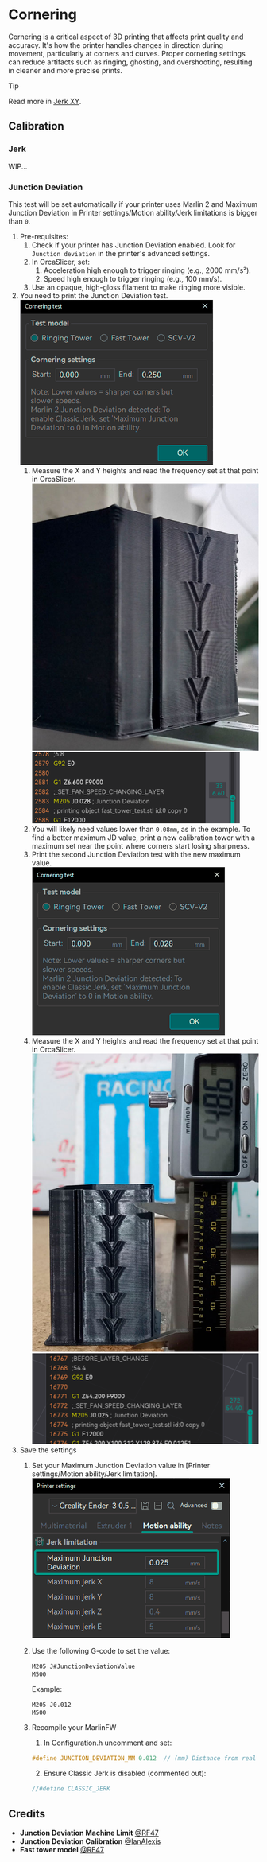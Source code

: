 # Cornering

Cornering is a critical aspect of 3D printing that affects print quality and accuracy. It's how the printer handles changes in direction during movement, particularly at corners and curves. Proper cornering settings can reduce artifacts such as ringing, ghosting, and overshooting, resulting in cleaner and more precise prints.

> [!TIP]
> Read more in [Jerk XY](speed_settings_jerk_xy).

## Calibration

### Jerk

WIP...

### Junction Deviation

This test will be set automatically if your printer uses Marlin 2 and Maximum Junction Deviation in Printer settings/Motion ability/Jerk limitations is bigger than `0`.

1. Pre-requisites:
   1. Check if your printer has Junction Deviation enabled. Look for `Junction deviation` in the printer's advanced settings.
   2. In OrcaSlicer, set:
      1. Acceleration high enough to trigger ringing (e.g., 2000 mm/s²).
      2. Speed high enough to trigger ringing (e.g., 100 mm/s).
   3. Use an opaque, high-gloss filament to make ringing more visible.
2. You need to print the Junction Deviation test.  
   ![jd_first_menu](https://github.com/SoftFever/OrcaSlicer/blob/main/doc/images/JunctionDeviation/jd_first_menu.png?raw=true)
   1. Measure the X and Y heights and read the frequency set at that point in OrcaSlicer.  
      ![jd_first_print_measure](https://github.com/SoftFever/OrcaSlicer/blob/main/doc/images/JunctionDeviation/jd_first_print_measure.jpg?raw=true)  
      ![jd_first_slicer_measure](https://github.com/SoftFever/OrcaSlicer/blob/main/doc/images/JunctionDeviation/jd_first_slicer_measure.png?raw=true)
   2. You will likely need values lower than `0.08mm`, as in the example. To find a better maximum JD value, print a new calibration tower with a maximum set near the point where corners start losing sharpness.
   3. Print the second Junction Deviation test with the new maximum value.  
      ![jd_second_menu](https://github.com/SoftFever/OrcaSlicer/blob/main/doc/images/JunctionDeviation/jd_second_menu.png?raw=true)
   4. Measure the X and Y heights and read the frequency set at that point in OrcaSlicer.  
      ![jd_second_print_measure](https://github.com/SoftFever/OrcaSlicer/blob/main/doc/images/JunctionDeviation/jd_second_print_measure.jpg?raw=true)  
      ![jd_second_slicer_measure](https://github.com/SoftFever/OrcaSlicer/blob/main/doc/images/JunctionDeviation/jd_second_slicer_measure.png?raw=true)
3. Save the settings
   1. Set your Maximum Junction Deviation value in [Printer settings/Motion ability/Jerk limitation].  
      ![jd_printer_jerk_limitation](https://github.com/SoftFever/OrcaSlicer/blob/main/doc/images/JunctionDeviation/jd_printer_jerk_limitation.png?raw=true)
   2. Use the following G-code to set the value:

      ```gcode
      M205 J#JunctionDeviationValue
      M500
      ```

      Example:

      ```gcode
      M205 J0.012
      M500
      ```

   3. Recompile your MarlinFW
      1. In Configuration.h uncomment and set:

      ```cpp
      #define JUNCTION_DEVIATION_MM 0.012  // (mm) Distance from real junction edge
      ```

      2. Ensure Classic Jerk is disabled (commented out):

      ```cpp
      //#define CLASSIC_JERK
      ```

## Credits

- **Junction Deviation Machine Limit** [@RF47](https://github.com/RF47)
- **Junction Deviation Calibration** [@IanAlexis](https://github.com/IanAlexis)
- **Fast tower model** [@RF47](https://github.com/RF47)
